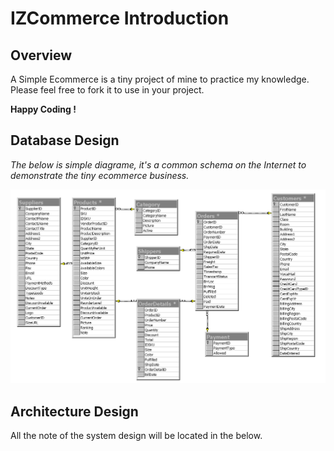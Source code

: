 # IZCommerce Introduction

## Overview

A Simple Ecommerce is a tiny project of mine to practice my knowledge. 
Please feel free to fork it to use in your project.

**Happy Coding !**

## Database Design

*The below is simple diagrame, it's a common schema on the Internet to demonstrate the tiny ecommerce business.*

![picture](./Design/Database%20Diagram/Database_Diagram.gif)

## Architecture Design
All the note of the system design will be located in the below.
